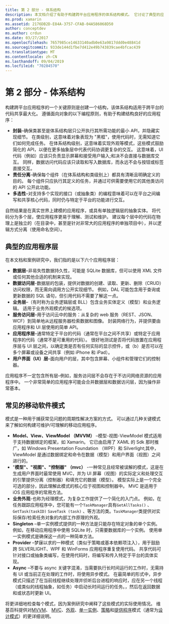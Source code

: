```yaml
---
title: 第 2 部分 - 体系结构
description: 本文档介绍了有助于构建跨平台应用程序的体系结构模式。 它讨论了典型的应用程序层（数据层、数据访问层等）以及常见的移动软件模式（MVVM、MVC 等）
ms.prod: xamarin
ms.assetid: 2176DB2D-E84A-3757-CFAB-04A586068D50
author: conceptdev
ms.author: crdun
ms.date: 03/27/2017
ms.openlocfilehash: 7657985ce14633140adb0e63a9817ddd0e48841d
ms.sourcegitcommit: 933de144d1fbe7d412e49b743839cae4bfcac439
ms.translationtype: MT
ms.contentlocale: zh-CN
ms.lasthandoff: 09/04/2019
ms.locfileid: "70284570"
---
```

# <a name="part-2---architecture"></a>第 2 部分 - 体系结构

构建跨平台应用程序的一个关键原则是创建一个结构，该体系结构适用于跨平台的代码共享最大化。 遵循面向对象的以下编程原则，有助于构建结构良好的应用程序：

- **封装**–确保类甚至是体系结构层只公开执行其所需功能的最小 API，并隐藏实现细节。 在类级别，这意味着对象表现为 "黑框"，使用代码时，无需知道它们如何完成任务。 在体系结构级别，这意味着实现外观等模式，这些模式鼓励简化的 API，以便在更多抽象层中代表代码协调更复杂的交互。 这意味着，UI 代码（例如）应该只负责显示屏幕和接受用户输入;和决不会直接与数据库交互。 同样，数据访问代码应该只读取和写入数据库，而永远不会与按钮或标签直接交互。
- **责任分离**–确保每个组件（在体系结构和类级别上）都具有清晰且明确定义的目的。 每个组件只应执行其定义的任务，并通过可供需要使用它的其他类访问的 API 公开此功能。
- **多态性**–对支持多个实现的接口（或抽象类）的编程意味着可以在平台之间编写和共享核心代码，同时仍与特定于平台的功能进行交互。


自然结果是在真实世界上建模的应用程序，或具有单独逻辑层的抽象实体。 将代码分为多个层，使应用程序更易于理解、测试和维护。 建议每个层中的代码在物理上是独立的（在目录中，甚至是针对非常大的应用程序的单独项目中），并以逻辑方式分离（使用命名空间）。

 <a name="Typical_Application_Layers" />


## <a name="typical-application-layers"></a>典型的应用程序层

在本文档和案例研究中，我们指的是以下六个应用程序层：

- **数据层**–非易失性数据持久性，可能是 SQLite 数据库，但可以使用 XML 文件或任何其他合适的机制来实现。
- **数据访问层**-数据层的包装，提供对数据的创建、读取、更新、删除（CRUD）访问权限，而无需向调用方公开实现细节。 例如，DAL 可能包含用于查询或更新数据的 SQL 语句，但引用代码不需要了解这一点。
- **业务层**–（有时称为业务逻辑层或 BLL）包含业务实体定义（模型）和业务逻辑。 适用于业务外观模式的候选项。
- **服务访问层**–用于访问云中的服务：从复杂的 web 服务（REST、JSON、WCF）到简单地从远程服务器检索数据和图像。 封装网络行为，并提供要由应用程序和 UI 层使用的简单 API。
- **应用程序层**–通常特定于平台的代码（通常在平台之间不共享）或特定于应用程序的代码（通常不是可重用的代码）。 很好地测试是否将代码放置在应用程序层与 UI 层之间，以确定类是否有任何实际的显示控件，或（b）是否可以在多个屏幕或设备之间共享（例如 iPhone 和 iPad）。
- **用户界面（UI）层**–面向用户的层，其中包含屏幕、小组件和管理它们的控制器。


应用程序不一定包含所有层–例如，服务访问层不会存在于不访问网络资源的应用程序中。 一个非常简单的应用程序可能会合并数据层和数据访问层，因为操作非常基本。

 <a name="Common_Mobile_Software_Patterns" />


## <a name="common-mobile-software-patterns"></a>常见的移动软件模式

模式是一种用于捕获常见问题的周期性解决方案的方式。 可以通过几种关键模式来了解如何构建可维护/可理解的移动应用程序。

- **Model、View、ViewModel （MVVM）** –模型-视图-ViewModel 模式适用于支持数据绑定的框架，如 Xamarin。 它已由启用了 XAML 的 Sdk 那时推广，如 Windows Presentation Foundation （WPF）和 Silverlight;其中，ViewModel 是通过数据绑定和命令在数据（模型）和用户界面（视图）之间进行的。
- "**模型"、"视图"、"控制器" （mvc）** -一种常见且经常被误解的模式，这是在生成用户界面时最常使用 MVC，并为 UI 屏幕（视图）的实际定义和处理交互的引擎提供分离（控制器）和填充它的数据（模型）。 模型实际上是一个完全可选的部分，因此理解此模式的核心位于视图和控制器中。 MVC 是适用于 iOS 应用程序的常用方法。
- **业务外观**-也称为经理模式，为复杂工作提供了一个简化的入门点。 例如，在任务跟踪应用程序中，您可能有一个`TaskManager`具有`GetAllTasks()` 、 `GetTask(taskID)` `SaveTask (task)` 、等方法的类。`TaskManager`类提供对实际保存/检索任务对象的内部工作原理的外观。
- **Singleton** –单一实例模式提供的一种方法是只能存在特定对象的单个实例。 例如，在移动应用程序中使用 SQLite 时，只需要数据库的一个实例。 使用单一实例模式是确保这一点的一种简单方法。
- **Provider** –梦寐以求的一种模式（类似于策略或基本依赖项注入），用于鼓励跨 SILVERLIGHT、WPF 和 WinForms 应用程序重复使用代码。 共享代码可针对接口或抽象类编写，在使用代码时，将编写和传入特定于平台的具体实现。
- **Async** –不要与 async 关键字混淆，当需要执行长时间运行的工作时，无需持有 UI 或当前正在处理的工作时，将使用异步模式。 在最简单的形式中，异步模式只描述了在当前线程继续处理并侦听后台进程的响应时，应在另一个线程（或类似的线程抽象，如任务）中启动长时间运行的任务。，然后在返回数据和或状态时更新 UI。


将更详细地检查每个模式，因为案例研究中阐释了这些模式的实际使用情况。 维基百科提供对[MVVM](https://en.wikipedia.org/wiki/Model–view–viewmodel)、 [MVC](https://en.wikipedia.org/wiki/Model–view–controller)、[外观](https://en.wikipedia.org/wiki/Facade_pattern)、[单一实例](https://en.wikipedia.org/wiki/Singleton_pattern)、[策略](https://en.wikipedia.org/wiki/Strategy_pattern)和[提供程序](https://en.wikipedia.org/wiki/Provider_model)模式（通常为[设计模式](https://en.wikipedia.org/wiki/Design_Patterns)）的更详细说明。
